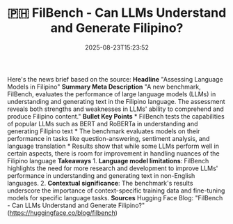 ﻿---
title: "🇵🇭 FilBench - Can LLMs Understand and Generate Filipino?"
date: "2025-08-23T15:23:52"
category: "Markets"
summary: ""
slug: " filbench  can llms understand and generate filipino"
source_urls:
  - "https://huggingface.co/blog/filbench"
seo:
  title: "🇵🇭 FilBench - Can LLMs Understand and Generate Filipino? | Hash n Hedge"
  description: ""
  keywords: ["news", "markets", "brief"]
---
Here's the news brief based on the source:  **Headline** "Assessing Language Models in Filipino"  **Summary Meta Description** "A new benchmark, FilBench, evaluates the performance of large language models (LLMs) in understanding and generating text in the Filipino language. The assessment reveals both strengths and weaknesses in LLMs' ability to comprehend and produce Filipino content."  **Bullet Key Points**  * FilBench tests the capabilities of popular LLMs such as BERT and RoBERTa in understanding and generating Filipino text * The benchmark evaluates models on their performance in tasks like question-answering, sentiment analysis, and language translation * Results show that while some LLMs perform well in certain aspects, there is room for improvement in handling nuances of the Filipino language  **Takeaways**  1. **Language model limitations**: FilBench highlights the need for more research and development to improve LLMs' performance in understanding and generating text in non-English languages. 2. **Contextual significance**: The benchmark's results underscore the importance of context-specific training data and fine-tuning models for specific language tasks.  **Sources** Hugging Face Blog: "FilBench - Can LLMs Understand and Generate Filipino?" (https://huggingface.co/blog/filbench) 
